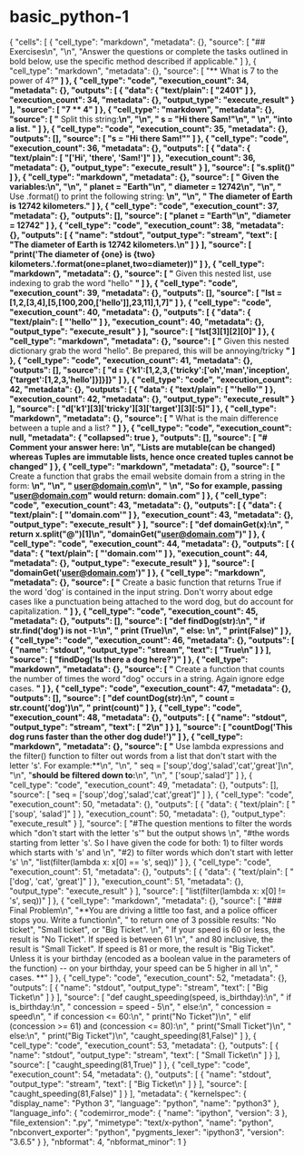 # basic_python-1
{
 "cells": [
  {
   "cell_type": "markdown",
   "metadata": {},
   "source": [
    "## Exercises\n",
    "\n",
    "Answer the questions or complete the tasks outlined in bold below, use the specific method described if applicable."
   ]
  },
  {
   "cell_type": "markdown",
   "metadata": {},
   "source": [
    "** What is 7 to the power of 4?**"
   ]
  },
  {
   "cell_type": "code",
   "execution_count": 34,
   "metadata": {},
   "outputs": [
    {
     "data": {
      "text/plain": [
       "2401"
      ]
     },
     "execution_count": 34,
     "metadata": {},
     "output_type": "execute_result"
    }
   ],
   "source": [
    "7 ** 4"
   ]
  },
  {
   "cell_type": "markdown",
   "metadata": {},
   "source": [
    "** Split this string:**\n",
    "\n",
    "    s = \"Hi there Sam!\"\n",
    "    \n",
    "**into a list. **"
   ]
  },
  {
   "cell_type": "code",
   "execution_count": 35,
   "metadata": {},
   "outputs": [],
   "source": [
    "s = \"Hi there Sam!\""
   ]
  },
  {
   "cell_type": "code",
   "execution_count": 36,
   "metadata": {},
   "outputs": [
    {
     "data": {
      "text/plain": [
       "['Hi', 'there', 'Sam!']"
      ]
     },
     "execution_count": 36,
     "metadata": {},
     "output_type": "execute_result"
    }
   ],
   "source": [
    "s.split()"
   ]
  },
  {
   "cell_type": "markdown",
   "metadata": {},
   "source": [
    "** Given the variables:**\n",
    "\n",
    "    planet = \"Earth\"\n",
    "    diameter = 12742\n",
    "\n",
    "** Use .format() to print the following string: **\n",
    "\n",
    "    The diameter of Earth is 12742 kilometers."
   ]
  },
  {
   "cell_type": "code",
   "execution_count": 37,
   "metadata": {},
   "outputs": [],
   "source": [
    "planet = \"Earth\"\n",
    "diameter = 12742"
   ]
  },
  {
   "cell_type": "code",
   "execution_count": 38,
   "metadata": {},
   "outputs": [
    {
     "name": "stdout",
     "output_type": "stream",
     "text": [
      "The diameter of Earth is 12742 kilometers.\n"
     ]
    }
   ],
   "source": [
    "print('The diameter of {one} is {two} kilometers.'.format(one=planet,two=diameter))"
   ]
  },
  {
   "cell_type": "markdown",
   "metadata": {},
   "source": [
    "** Given this nested list, use indexing to grab the word \"hello\" **"
   ]
  },
  {
   "cell_type": "code",
   "execution_count": 39,
   "metadata": {},
   "outputs": [],
   "source": [
    "lst = [1,2,[3,4],[5,[100,200,['hello']],23,11],1,7]"
   ]
  },
  {
   "cell_type": "code",
   "execution_count": 40,
   "metadata": {},
   "outputs": [
    {
     "data": {
      "text/plain": [
       "'hello'"
      ]
     },
     "execution_count": 40,
     "metadata": {},
     "output_type": "execute_result"
    }
   ],
   "source": [
    "lst[3][1][2][0]"
   ]
  },
  {
   "cell_type": "markdown",
   "metadata": {},
   "source": [
    "** Given this nested dictionary grab the word \"hello\". Be prepared, this will be annoying/tricky **"
   ]
  },
  {
   "cell_type": "code",
   "execution_count": 41,
   "metadata": {},
   "outputs": [],
   "source": [
    "d = {'k1':[1,2,3,{'tricky':['oh','man','inception',{'target':[1,2,3,'hello']}]}]}"
   ]
  },
  {
   "cell_type": "code",
   "execution_count": 42,
   "metadata": {},
   "outputs": [
    {
     "data": {
      "text/plain": [
       "'hello'"
      ]
     },
     "execution_count": 42,
     "metadata": {},
     "output_type": "execute_result"
    }
   ],
   "source": [
    "d['k1'][3]['tricky'][3]['target'][3][:5]"
   ]
  },
  {
   "cell_type": "markdown",
   "metadata": {},
   "source": [
    "** What is the main difference between a tuple and a list? **"
   ]
  },
  {
   "cell_type": "code",
   "execution_count": null,
   "metadata": {
    "collapsed": true
   },
   "outputs": [],
   "source": [
    "# Comment your answer here: \n",
    "Lists are mutable(can be changed) whereas Tuples are immutable lists, hence once created tuples cannot be changed"
   ]
  },
  {
   "cell_type": "markdown",
   "metadata": {},
   "source": [
    "** Create a function that grabs the email website domain from a string in the form: **\n",
    "\n",
    "    user@domain.com\n",
    "    \n",
    "**So for example, passing \"user@domain.com\" would return: domain.com**"
   ]
  },
  {
   "cell_type": "code",
   "execution_count": 43,
   "metadata": {},
   "outputs": [
    {
     "data": {
      "text/plain": [
       "'domain.com'"
      ]
     },
     "execution_count": 43,
     "metadata": {},
     "output_type": "execute_result"
    }
   ],
   "source": [
    "def domainGet(x):\n",
    "    return x.split(\"@\")[1]\n",
    "domainGet(\"user@domain.com\")"
   ]
  },
  {
   "cell_type": "code",
   "execution_count": 44,
   "metadata": {},
   "outputs": [
    {
     "data": {
      "text/plain": [
       "'domain.com'"
      ]
     },
     "execution_count": 44,
     "metadata": {},
     "output_type": "execute_result"
    }
   ],
   "source": [
    "domainGet('user@domain.com')"
   ]
  },
  {
   "cell_type": "markdown",
   "metadata": {},
   "source": [
    "** Create a basic function that returns True if the word 'dog' is contained in the input string. Don't worry about edge cases like a punctuation being attached to the word dog, but do account for capitalization. **"
   ]
  },
  {
   "cell_type": "code",
   "execution_count": 45,
   "metadata": {},
   "outputs": [],
   "source": [
    "def findDog(str):\n",
    "    if str.find('dog') is not -1:\n",
    "            print (True)\n",
    "    else: \n",
    "            print(False)"
   ]
  },
  {
   "cell_type": "code",
   "execution_count": 46,
   "metadata": {},
   "outputs": [
    {
     "name": "stdout",
     "output_type": "stream",
     "text": [
      "True\n"
     ]
    }
   ],
   "source": [
    "findDog('Is there a dog here?')"
   ]
  },
  {
   "cell_type": "markdown",
   "metadata": {},
   "source": [
    "** Create a function that counts the number of times the word \"dog\" occurs in a string. Again ignore edge cases. **"
   ]
  },
  {
   "cell_type": "code",
   "execution_count": 47,
   "metadata": {},
   "outputs": [],
   "source": [
    "def countDog(str):\n",
    "    count = str.count('dog')\n",
    "    print(count)"
   ]
  },
  {
   "cell_type": "code",
   "execution_count": 48,
   "metadata": {},
   "outputs": [
    {
     "name": "stdout",
     "output_type": "stream",
     "text": [
      "2\n"
     ]
    }
   ],
   "source": [
    "countDog('This dog runs faster than the other dog dude!')"
   ]
  },
  {
   "cell_type": "markdown",
   "metadata": {},
   "source": [
    "** Use lambda expressions and the filter() function to filter out words from a list that don't start with the letter 's'. For example:**\n",
    "\n",
    "    seq = ['soup','dog','salad','cat','great']\n",
    "\n",
    "**should be filtered down to:**\n",
    "\n",
    "    ['soup','salad']"
   ]
  },
  {
   "cell_type": "code",
   "execution_count": 49,
   "metadata": {},
   "outputs": [],
   "source": [
    "seq = ['soup','dog','salad','cat','great']"
   ]
  },
  {
   "cell_type": "code",
   "execution_count": 50,
   "metadata": {},
   "outputs": [
    {
     "data": {
      "text/plain": [
       "['soup', 'salad']"
      ]
     },
     "execution_count": 50,
     "metadata": {},
     "output_type": "execute_result"
    }
   ],
   "source": [
    "#The question mentions to filter the words which \"don't start with the letter 's'\" but the output shows \n",
    "#the words starting from letter 's'. So I have given the code for both: 1) to filter words which starts with 's' and \n",
    "#2) to filter words which don't start with letter 's' \n",
    "list(filter(lambda x: x[0] == 's', seq))"
   ]
  },
  {
   "cell_type": "code",
   "execution_count": 51,
   "metadata": {},
   "outputs": [
    {
     "data": {
      "text/plain": [
       "['dog', 'cat', 'great']"
      ]
     },
     "execution_count": 51,
     "metadata": {},
     "output_type": "execute_result"
    }
   ],
   "source": [
    "list(filter(lambda x: x[0] != 's', seq))"
   ]
  },
  {
   "cell_type": "markdown",
   "metadata": {},
   "source": [
    "### Final Problem\n",
    "**You are driving a little too fast, and a police officer stops you. Write a function\n",
    "  to return one of 3 possible results: \"No ticket\", \"Small ticket\", or \"Big Ticket\". \n",
    "  If your speed is 60 or less, the result is \"No Ticket\". If speed is between 61 \n",
    "  and 80 inclusive, the result is \"Small Ticket\". If speed is 81 or more, the result is \"Big    Ticket\". Unless it is your birthday (encoded as a boolean value in the parameters of the function) -- on your birthday, your speed can be 5 higher in all \n",
    "  cases. **"
   ]
  },
  {
   "cell_type": "code",
   "execution_count": 52,
   "metadata": {},
   "outputs": [
    {
     "name": "stdout",
     "output_type": "stream",
     "text": [
      "Big Ticket\n"
     ]
    }
   ],
   "source": [
    "def caught_speeding(speed, is_birthday):\n",
    "    if is_birthday:\n",
    "        concession = speed - 5\n",
    "    else:\n",
    "            concession = speed\n",
    "    if concession <= 60:\n",
    "        print(\"No Ticket\")\n",
    "    elif (concession >= 61) and (concession <= 80):\n",
    "        print(\"Small Ticket\")\n",
    "    else:\n",
    "        print(\"Big Ticket\")\n",
    "caught_speeding(81,False)"
   ]
  },
  {
   "cell_type": "code",
   "execution_count": 53,
   "metadata": {},
   "outputs": [
    {
     "name": "stdout",
     "output_type": "stream",
     "text": [
      "Small Ticket\n"
     ]
    }
   ],
   "source": [
    "caught_speeding(81,True)"
   ]
  },
  {
   "cell_type": "code",
   "execution_count": 54,
   "metadata": {},
   "outputs": [
    {
     "name": "stdout",
     "output_type": "stream",
     "text": [
      "Big Ticket\n"
     ]
    }
   ],
   "source": [
    "caught_speeding(81,False)"
   ]
  }
 ],
 "metadata": {
  "kernelspec": {
   "display_name": "Python 3",
   "language": "python",
   "name": "python3"
  },
  "language_info": {
   "codemirror_mode": {
    "name": "ipython",
    "version": 3
   },
   "file_extension": ".py",
   "mimetype": "text/x-python",
   "name": "python",
   "nbconvert_exporter": "python",
   "pygments_lexer": "ipython3",
   "version": "3.6.5"
  }
 },
 "nbformat": 4,
 "nbformat_minor": 1
}
